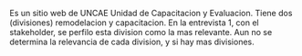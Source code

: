 Es un sitio web de UNCAE Unidad de Capacitacion y Evaluacion.
Tiene dos (divisiones) remodelacion y capacitacion.
En la entrevista 1, con el stakeholder, se perfilo esta division como la mas relevante.
Aun no se determina la relevancia de cada division, y si hay mas divisiones.
